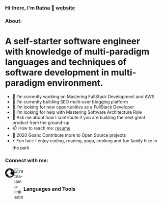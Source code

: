 ### Hi there, I'm Ratna 👋 [website]

### About: 
# A self-starter software engineer with knowledge of multi-paradigm languages and techniques of software development in multi-paradigm environment.

- 🔭 I’m currently working on Mastering FullStack Development and AWS
- 🌱 I’m currently building SEO multi-user blogging platform
- 👯 I’m looking for new opportunities as a FullStack Developer
- 🤔 I’m looking for help with Mastering Software Architecture Role
- 💬 Ask me about how I contribute if you are building the next great product from the ground-up
- 📫 How to reach me: [resume]
- 🥅 2020 Goals: Contribute more to Open Source projects
- ⚡ Fun fact: I enjoy coding, reading, yoga, cooking and fun family hike in the park

### Connect with me: 
[<img align="left" alt="ratnalama.com" width="30px" src="https://raw.githubusercontent.com/iconic/open-iconic/master/svg/globe.svg" />][website]
[<img align="left" alt="ratna-lama-linkedin" width="30px" src="https://cdn.jsdelivr.net/npm/simple-icons@v3/icons/linkedin.svg" />][linkedin]

<br /> <br />

### Languages and Tools

<br /> <br />

[website]: https://ratnalama.com 
[linkedin]: https://www.linkedin.com/in/ratna-lama/
[resume]: https://ratnalama.com/RatnaKLamaResume.pdf